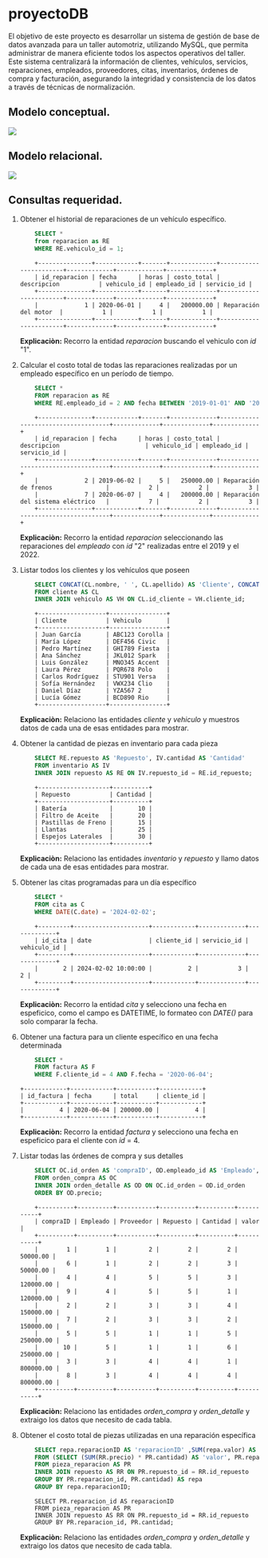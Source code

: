 # proyectoDB
El objetivo de este proyecto es desarrollar un sistema de gestión de base de datos avanzada para un taller automotriz, utilizando MySQL, que permita administrar de manera eficiente todos los aspectos operativos del taller. Este sistema centralizará
la información de clientes, vehículos, servicios, reparaciones, empleados, proveedores, citas, inventarios, órdenes de compra y facturación, asegurando la integridad y consistencia de los datos a través de técnicas de normalización.

## Modelo conceptual.
![](./img/modelo_conceptual.png)
## Modelo relacional.
![](./img/modelo_relacional.png)

## Consultas requeridad.
1. Obtener el historial de reparaciones de un vehículo específico.
    ```sql
        SELECT *
        from reparacion as RE
        WHERE RE.vehiculo_id = 1;
    ```
    ```
        +---------------+------------+-------+-------------+-----------------------+-------------+-------------+-------------+
        | id_reparacion | fecha      | horas | costo_total | descripcion           | vehiculo_id | empleado_id | servicio_id |
        +---------------+------------+-------+-------------+-----------------------+-------------+-------------+-------------+
        |             1 | 2020-06-01 |     4 |   200000.00 | Reparación del motor  |           1 |           1 |           1 |
        +---------------+------------+-------+-------------+-----------------------+-------------+-------------+-------------+
    ```
    **Explicaciòn:** Recorro la entidad *reparacion* buscando el vehiculo con *id* "1".

1. Calcular el costo total de todas las reparaciones realizadas por un empleado específico en un período de tiempo.
    ```sql
        SELECT *
        FROM reparacion as RE
        WHERE RE.empleado_id = 2 AND fecha BETWEEN '2019-01-01' AND '2022-01-01'; 
    ```
    ```
        +---------------+------------+-------+-------------+------------------------------------+-------------+-------------+-------------+
        | id_reparacion | fecha      | horas | costo_total | descripcion                        | vehiculo_id | empleado_id | servicio_id |
        +---------------+------------+-------+-------------+------------------------------------+-------------+-------------+-------------+
        |             2 | 2019-06-02 |     5 |   250000.00 | Reparación de frenos               |           2 |           2 |           3 |
        |             7 | 2020-06-07 |     4 |   200000.00 | Reparación del sistema eléctrico   |           7 |           2 |           3 |
        +---------------+------------+-------+-------------+------------------------------------+-------------+-------------+-------------+

    ```
    **Explicaciòn:** Recorro la entidad *reparacion* seleccionando las reparaciones del *empleado* con *id* "2" realizadas entre el 2019 y el 2022.

1. Listar todos los clientes y los vehículos que poseen
    ```sql
        SELECT CONCAT(CL.nombre, ' ', CL.apellido) AS 'Cliente', CONCAT(VH.placa, ' ', VH.modelo) AS 'Vehiculo'
        FROM cliente AS CL
        INNER JOIN vehiculo AS VH ON CL.id_cliente = VH.cliente_id;
    ```
    ```
        +-------------------+----------------+
        | Cliente           | Vehiculo       |
        +-------------------+----------------+
        | Juan García       | ABC123 Corolla |
        | María López       | DEF456 Civic   |
        | Pedro Martínez    | GHI789 Fiesta  |
        | Ana Sánchez       | JKL012 Spark   |
        | Luis González     | MNO345 Accent  |
        | Laura Pérez       | PQR678 Polo    |
        | Carlos Rodríguez  | STU901 Versa   |
        | Sofía Hernández   | VWX234 Clio    |
        | Daniel Díaz       | YZA567 2       |
        | Lucía Gómez       | BCD890 Rio     |
        +-------------------+----------------+
    ```
    **Explicaciòn:** Relaciono las entidades *cliente* y *vehiculo* y muestros datos de cada una de esas entidades para mostrar.

1. Obtener la cantidad de piezas en inventario para cada pieza
    ```sql
        SELECT RE.repuesto AS 'Repuesto', IV.cantidad AS 'Cantidad'
        FROM inventario AS IV
        INNER JOIN repuesto AS RE ON IV.repuesto_id = RE.id_repuesto;
    ```
    ```
        +--------------------+----------+
        | Repuesto           | Cantidad |
        +--------------------+----------+
        | Batería            |       10 |
        | Filtro de Aceite   |       20 |
        | Pastillas de Freno |       15 |
        | Llantas            |       25 |
        | Espejos Laterales  |       30 |
        +--------------------+----------+

    ```
    **Explicaciòn:** Relaciono las entidades *inventario* y *repuesto* y llamo datos de cada una de esas entidades para mostrar.

1. Obtener las citas programadas para un día específico
    ```sql
        SELECT *
        FROM cita as C
        WHERE DATE(C.date) = '2024-02-02';
    ```
    ```
        +---------+---------------------+------------+-------------+-------------+
        | id_cita | date                | cliente_id | servicio_id | vehiculo_id |
        +---------+---------------------+------------+-------------+-------------+
        |       2 | 2024-02-02 10:00:00 |          2 |           3 |           2 |
        +---------+---------------------+------------+-------------+-------------+
    ```
    **Explicaciòn:** Recorro la entidad *cita* y selecciono una fecha en espeficico, como el campo es DATETIME, lo formateo con *DATE()* para solo comparar la fecha.

1. Obtener una factura para un cliente específico en una fecha determinada
    ```sql
        SELECT *
        FROM factura AS F
        WHERE F.cliente_id = 4 AND F.fecha = '2020-06-04';
    ```
    ```
    +------------+------------+-----------+------------+
    | id_factura | fecha      | total     | cliente_id |
    +------------+------------+-----------+------------+
    |          4 | 2020-06-04 | 200000.00 |          4 |
    +------------+------------+-----------+------------+

    ```
    **Explicaciòn:** Recorro la entidad *factura* y selecciono una fecha en espeficico para el cliente con *id* = 4.

1. Listar todas las órdenes de compra y sus detalles
    ```sql
        SELECT OC.id_orden AS 'compraID', OD.empleado_id AS 'Empleado', OD.proveedor_id AS 'Proveedor', OD.repuesto_id AS 'Repuesto', OD.cantidad AS 'Cantidad', OD.precio AS 'valor'
        FROM orden_compra AS OC
        INNER JOIN orden_detalle AS OD ON OC.id_orden = OD.id_orden
        ORDER BY OD.precio;
    ```
    ```
        +----------+----------+-----------+----------+----------+-----------+
        | compraID | Empleado | Proveedor | Repuesto | Cantidad | valor     |
        +----------+----------+-----------+----------+----------+-----------+
        |        1 |        1 |         2 |        2 |        2 |  50000.00 |
        |        6 |        1 |         2 |        2 |        3 |  50000.00 |
        |        4 |        4 |         5 |        5 |        3 | 120000.00 |
        |        9 |        4 |         5 |        5 |        1 | 120000.00 |
        |        2 |        2 |         3 |        3 |        4 | 150000.00 |
        |        7 |        2 |         3 |        3 |        2 | 150000.00 |
        |        5 |        5 |         1 |        1 |        5 | 250000.00 |
        |       10 |        5 |         1 |        1 |        6 | 250000.00 |
        |        3 |        3 |         4 |        4 |        1 | 800000.00 |
        |        8 |        3 |         4 |        4 |        4 | 800000.00 |
        +----------+----------+-----------+----------+----------+-----------+
    ```
    **Explicaciòn:** Relaciono las entidades *orden_compra* y *orden_detalle* y extraigo los datos que necesito de cada tabla.

1. Obtener el costo total de piezas utilizadas en una reparación específica
    ```sql
        SELECT repa.reparacionID AS 'reparacionID' ,SUM(repa.valor) AS 'Valor de la reparacion'
        FROM (SELECT (SUM(RR.precio) * PR.cantidad) AS 'valor', PR.reparacion_id AS reparacionID, PR.cantidad AS 'cantidad'
        FROM pieza_reparacion AS PR
        INNER JOIN repuesto AS RR ON PR.repuesto_id = RR.id_repuesto
        GROUP BY PR.reparacion_id, PR.cantidad) AS repa
        GROUP BY repa.reparacionID;


    ```
    ```
        SELECT PR.reparacion_id AS reparacionID
        FROM pieza_reparacion AS PR
        INNER JOIN repuesto AS RR ON PR.repuesto_id = RR.id_repuesto
        GROUP BY PR.reparacion_id, PR.cantidad;
    ```
    **Explicaciòn:** Relaciono las entidades *orden_compra* y *orden_detalle* y extraigo los datos que necesito de cada tabla.